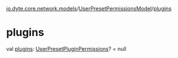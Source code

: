 [io.dyte.core.network.models](../index.md)/[UserPresetPermissionsModel](index.md)/[plugins](plugins.md)

# plugins


val [plugins](plugins.md): [UserPresetPluginPermissions](../-user-preset-plugin-permissions/index.md)? = null
